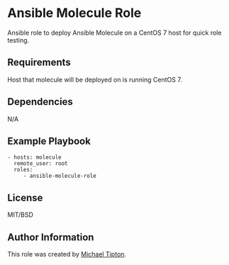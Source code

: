 Ansible Molecule Role
=========

Ansible role to deploy Ansible Molecule on a CentOS 7 host for quick role testing.

Requirements
------------

Host that molecule will be deployed on is running CentOS 7.


Dependencies
------------

N/A

Example Playbook
----------------

    - hosts: molecule
      remote_user: root
      roles:
         - ansible-molecule-role

License
-------

MIT/BSD

Author Information
------------------

This role was created by [Michael Tipton](https://ibeta.org).
